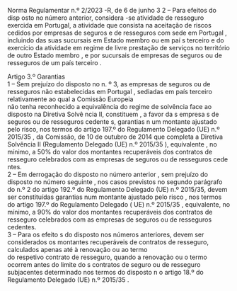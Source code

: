  
 
Norma Regulamentar  n.º 2/2023 -R, de 6 de junho  3 
2 – Para efeitos do disp osto no número anterior, considera -se atividade de resseguro exercida 
em Portugal, a atividade que consista na aceitação de riscos cedidos por  empresas de seguros e de 
resseguros com sede em Portugal , incluindo das suas sucursais em Estado membro ou em paí s 
terceiro  e do exercício da atividade em regime de livre prestação de serviços  no território de outro 
Estado membro , e por sucursais de empresas de seguros ou de resseguros de um país terceiro . 
 
Artigo 3.º 
Garantias  
1 – Sem prejuízo  do disposto no n. º 3, as empresas de seguros ou de resseguros não 
estabelecidas em Portugal , sediadas em  país terceiro relativamente ao qual a Comissão Europeia  
não tenha reconhecido a equivalência do regime de solvência face ao disposto na Diretiva  Solvê ncia 
II, constituem , a favor da s empresa s de seguros ou de resseguros cedente s, garantias n um montante 
ajustado pelo risco, nos termos do artigo 197.º do Regulamento Delegado (UE) n.º 2015/35 , da 
Comissão,  de 10 de outubro de 2014 que completa a Diretiva Solvência II  (Regulamento Delegado 
(UE) n.º 2015/35 ), equivalente , no mínimo,  a 50% do valor dos montantes recuperáveis dos 
contratos de resseguro  celebrados com as empresas de seguros ou de resseguros cede ntes.  
2 – Em derrogação do disposto no número anterior , sem prejuízo do disposto no número 
seguinte , nos casos previstos no segundo parágrafo do n.º 2 do artigo 192.º do Regulamento 
Delegado (UE) n.º 2015/35, devem ser constituídas garantias num montante ajustado pelo risco , 
nos termos do artigo 197.º do Regulamento Delegado ( UE) n.º 2015/35 , equivalente, no mínimo, 
a 90%  do valor dos montantes recuperáveis dos contratos de resseguro  celebrados com as empresas 
de seguros ou de resseguros cedentes.  
3 – Para os efeito s do disposto nos  números anteriores, devem ser considerados os 
montantes recuperáveis de contratos de resseguro, calculados apenas até à renovação  ou ao termo  
do respetivo contrato  de resseguro, quando a renovação ou o termo ocorrem antes do  limite do s 
contratos de seguro  ou de resseguro  subjacentes  determinado nos termos  do disposto n o artigo 
18.º do Regulamento Delegado (UE) n.º 2015/35 . 
 